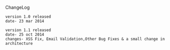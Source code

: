 ChangeLog
	
	version 1.0 released
	date- 23 mar 2014

	version 1.1 released
	date- 25 oct 2014
	changes- XSS Fix, Email Validation,Other Bug Fixes & a small change in architecture